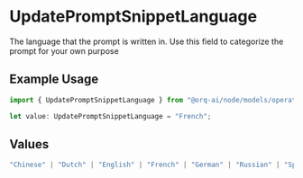 # UpdatePromptSnippetLanguage

The language that the prompt is written in. Use this field to categorize the prompt for your own purpose

## Example Usage

```typescript
import { UpdatePromptSnippetLanguage } from "@orq-ai/node/models/operations";

let value: UpdatePromptSnippetLanguage = "French";
```

## Values

```typescript
"Chinese" | "Dutch" | "English" | "French" | "German" | "Russian" | "Spanish"
```